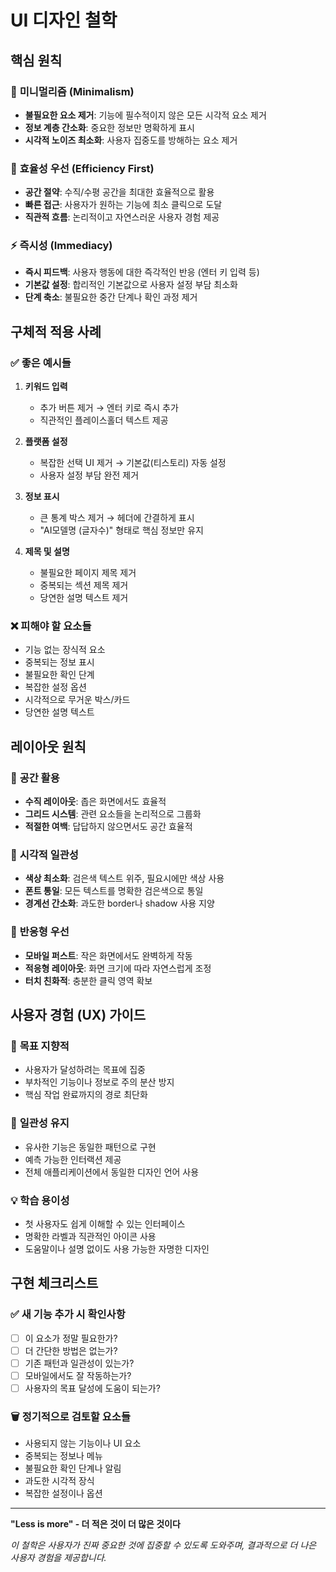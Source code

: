 # UI 디자인 철학

## 핵심 원칙

### 🎯 **미니멀리즘 (Minimalism)**

- **불필요한 요소 제거**: 기능에 필수적이지 않은 모든 시각적 요소 제거
- **정보 계층 간소화**: 중요한 정보만 명확하게 표시
- **시각적 노이즈 최소화**: 사용자 집중도를 방해하는 요소 제거

### 🚀 **효율성 우선 (Efficiency First)**

- **공간 절약**: 수직/수평 공간을 최대한 효율적으로 활용
- **빠른 접근**: 사용자가 원하는 기능에 최소 클릭으로 도달
- **직관적 흐름**: 논리적이고 자연스러운 사용자 경험 제공

### ⚡ **즉시성 (Immediacy)**

- **즉시 피드백**: 사용자 행동에 대한 즉각적인 반응 (엔터 키 입력 등)
- **기본값 설정**: 합리적인 기본값으로 사용자 설정 부담 최소화
- **단계 축소**: 불필요한 중간 단계나 확인 과정 제거

## 구체적 적용 사례

### ✅ **좋은 예시들**

1. **키워드 입력**

   - 추가 버튼 제거 → 엔터 키로 즉시 추가
   - 직관적인 플레이스홀더 텍스트 제공

2. **플랫폼 설정**

   - 복잡한 선택 UI 제거 → 기본값(티스토리) 자동 설정
   - 사용자 설정 부담 완전 제거

3. **정보 표시**

   - 큰 통계 박스 제거 → 헤더에 간결하게 표시
   - "AI모델명 (글자수)" 형태로 핵심 정보만 유지

4. **제목 및 설명**
   - 불필요한 페이지 제목 제거
   - 중복되는 섹션 제목 제거
   - 당연한 설명 텍스트 제거

### ❌ **피해야 할 요소들**

- 기능 없는 장식적 요소
- 중복되는 정보 표시
- 불필요한 확인 단계
- 복잡한 설정 옵션
- 시각적으로 무거운 박스/카드
- 당연한 설명 텍스트

## 레이아웃 원칙

### 📐 **공간 활용**

- **수직 레이아웃**: 좁은 화면에서도 효율적
- **그리드 시스템**: 관련 요소들을 논리적으로 그룹화
- **적절한 여백**: 답답하지 않으면서도 공간 효율적

### 🎨 **시각적 일관성**

- **색상 최소화**: 검은색 텍스트 위주, 필요시에만 색상 사용
- **폰트 통일**: 모든 텍스트를 명확한 검은색으로 통일
- **경계선 간소화**: 과도한 border나 shadow 사용 지양

### 📱 **반응형 우선**

- **모바일 퍼스트**: 작은 화면에서도 완벽하게 작동
- **적응형 레이아웃**: 화면 크기에 따라 자연스럽게 조정
- **터치 친화적**: 충분한 클릭 영역 확보

## 사용자 경험 (UX) 가이드

### 🎯 **목표 지향적**

- 사용자가 달성하려는 목표에 집중
- 부차적인 기능이나 정보로 주의 분산 방지
- 핵심 작업 완료까지의 경로 최단화

### 🔄 **일관성 유지**

- 유사한 기능은 동일한 패턴으로 구현
- 예측 가능한 인터랙션 제공
- 전체 애플리케이션에서 동일한 디자인 언어 사용

### 💡 **학습 용이성**

- 첫 사용자도 쉽게 이해할 수 있는 인터페이스
- 명확한 라벨과 직관적인 아이콘 사용
- 도움말이나 설명 없이도 사용 가능한 자명한 디자인

## 구현 체크리스트

### ✅ **새 기능 추가 시 확인사항**

- [ ] 이 요소가 정말 필요한가?
- [ ] 더 간단한 방법은 없는가?
- [ ] 기존 패턴과 일관성이 있는가?
- [ ] 모바일에서도 잘 작동하는가?
- [ ] 사용자의 목표 달성에 도움이 되는가?

### 🗑️ **정기적으로 검토할 요소들**

- 사용되지 않는 기능이나 UI 요소
- 중복되는 정보나 메뉴
- 불필요한 확인 단계나 알림
- 과도한 시각적 장식
- 복잡한 설정이나 옵션

---

**"Less is more" - 더 적은 것이 더 많은 것이다**

_이 철학은 사용자가 진짜 중요한 것에 집중할 수 있도록 도와주며, 결과적으로 더
나은 사용자 경험을 제공합니다._
